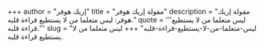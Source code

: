 +++
author = "إريك هوفر"
title = "مقولة إريك هوفر"
description = "مقولة إريك هوفر: ليس متعلما من لا يستطيع قراءة قلبه."
quote = '''ليس متعلما من لا يستطيع قراءة قلبه.''' 
slug = "ليس-متعلما-من-لا-يستطيع-قراءة-قلبه"
+++
ليس متعلما من لا يستطيع قراءة قلبه.
